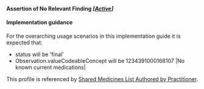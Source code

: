 #### Assertion of No Relevant Finding *[[Active](http://hl7.org/fhir/stu3/valueset-publication-status.html)]*

#### Implementation guidance

For the overarching usage scenarios in this implementation guide it is expected that:

* status will be 'final'
* Observation.valueCodeableConcept will be 1234391000168107 \|No known current medications\|

This profile is referenced by [Shared Medicines List Authored by Practitioner](StructureDefinition-composition-sml-prac-1.html).